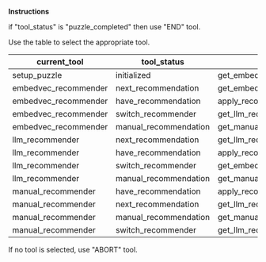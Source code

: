 **Instructions**

if "tool_status" is "puzzle_completed" then use "END" tool.

Use the table to select the appropriate tool.

|current_tool| tool_status | tool |
| --- | --- | --- |
|setup_puzzle| initialized | get_embedvec_recommendation |
|embedvec_recommender| next_recommendation | get_embedvec_recommendation |
|embedvec_recommender| have_recommendation | apply_recommendation |
|embedvec_recommender| switch_recommender | get_llm_recommendation |
|embedvec_recommender| manual_recommendation | get_manual_recommendation |
|llm_recommender| next_recommendation | get_llm_recommendation |
|llm_recommender| have_recommendation | apply_recommendation |
|llm_recommender| switch_recommender | get_embedvec_recommendation |
|llm_recommender| manual_recommendation | get_manual_recommendation |
|manual_recommender| have_recommendation | apply_recommendation |
|manual_recommender| next_recommendation | get_llm_recommendation |
|manual_recommender| manual_recommendation | get_manual_recommendation |
|manual_recommender| switch_recommender | get_llm_recommendation |

If no tool is selected, use "ABORT" tool.
